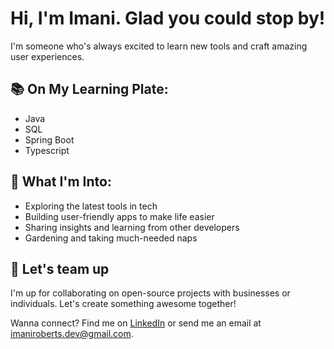 # Hi, I'm Imani. Glad you could stop by!

I'm someone who's always excited to learn new tools and craft amazing user experiences.

## 📚 On My Learning Plate:

- Java
- SQL
- Spring Boot
- Typescript

## 🌟 What I'm Into:

- Exploring the latest tools in tech
- Building user-friendly apps to make life easier
- Sharing insights and learning from other developers
- Gardening and taking much-needed naps

## 🤝 Let's team up
I'm up for collaborating on open-source projects with businesses or individuals. Let's create something awesome together!

Wanna connect? Find me on [LinkedIn](https://www.linkedin.com/in/imaniroberts/) or send me an email at imaniroberts.dev@gmail.com.

